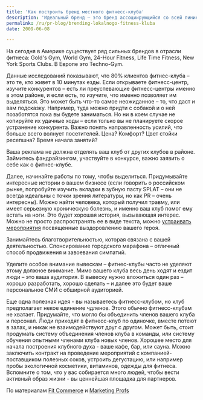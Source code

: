 ```yaml
---
title: 'Как построить бренд местного фитнесс-клуба'
description: 'Идеальный бренд – это бренд ассоциирующийся со всей линией продуктов. Например, так произошло с брендом «Xerox», с «Kleenex». Конечно, вам вряд ли удастся стать синонимом слова «фитнесс» для всей планеты, но можно начать с продвижения в округе, так чтобы ваше название первым приходило на ум всем, кто задумывался о том, чтобы заняться собой.'
permalink: /ru/pr-blog/brending-lokalnogo-fitness-kluba
date: 2009-06-08

---
```


На сегодня в Америке существует ряд сильных брендов в отрасли фитнеса: Gold's Gym, World Gym, 24-Hour Fitness, Life Time Fitness, New York Sports Clubs.  В Европе это Techno-Gym.

Данные исследований показывают, что 80% клиентов фитнес-клуба – это те, кто живет в 10 минутах езды. Если открываете фитнесс-центр, изучите конкурентов – есть ли преуспевающие фитнесс-центры именно в этом районе, и  если есть, то изучите, что именно позволяет им выделяться. Это может быть что-то самое неожиданное – то, что даст и вам подсказку. Например, туда можно придти  с собакой и о ней позаботятся пока вы будете заниматься. Но ни в коем случае не копируйте их удачные ходы – если только вы не планируете скорое устранение конкурента. Важно понять направленность усилий, что больше всего волнует посетителей. Цена? Комфорт? Цвет стойки ресепшна? Время начала занятий?

Ваша реклама не должна отделять ваш клуб от других клубов в районе. Займитесь фандрайзингом, участвуйте в конкурсе, важно заявить о себе как о фитнес-клубе.

Далее, начинайте работы по тому, чтобы выделиться. Придумывайте интересные истории о вашем бизнесе (если говорить о российском рынке, попробуйте изучить вкладки в зубную пасту SPLAT – они не всегда идеальны с точки зрения литературы, но как PR – очень интересны). Можно найти человека, который получил травму, или имеет серьезную хроническую болезнь, и  именно ваш клуб помог ему встать на ноги. Это будет хорошая история, вызывающая интерес. Можно не просто распространять ее в виде текста, можно <a href="/ru/services/event-management">устраивать мероприятия</a> посвященные выздоровлению вашего героя.

Занимайтесь благотворительностью, которая связана с вашей деятельностью. Спонсирование городского марафона – отличный способ продвижения и завоевания симпатий.

Уделите особое внимание вывескам – фитнес-клубы часто не уделяют этому  должное внимание. Мимо вашего клуба весь день ходят и ездит люди – это ваша аудитория. В вывеску нужно вложиться один раз – хорошо разработать, хорошо сделать – и далее это будет ваше персональное СМИ с обширной аудиторией.

Еще одна полезная идея - вы называетесь фитнесс-клубом, но клуб предполагает некое единение чдленов. Этого обычно фитнесс-клубам не хватает. Придумайте, что могло бы объединить членов вашего клуба и персонал. Люди приходят в фитнесс-клуб по одиночке, вместе потеют в залах, и никак не взаимодействуют друг с другом. Может быть, стоит продумать систему объединения членов клуба в команды, или систему обучения опытными членами клуба новых членов. Хорошее место для начала построения клубного духа - ваше кафе, бар, или сауна. Можно заключить контракт на проведение мероприятий с компанией-поставщиком полезных соков, устроить дегустацию, или например пробы экологичной косметики, витаминов, одежды для фитнеса. Вспомните о том, что у вас собирается много людей, чтобы вести активный образ жизни - вы ценнейшая площадка для партнеров.

По материалам <a href="https://www.fitcommerce.com/Blueprint/Effective-Branding-Methods-to-Make-Your-Fitness-Business-Synonymous--Within-Your-Locality_page.aspx?pageId=686&amp;cid=1298&amp;cpid=1298-1">Fit Commerce</a> и <a href="https://www.marketingprofs.com/ea/qst_question.asp?qstID=2452">Marketing Profs</a>

